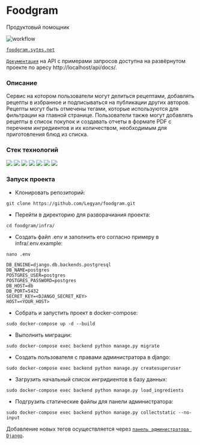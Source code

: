 # Foodgram

Продуктовый помощник

![workflow](https://github.com/legyan/foodgram/actions/workflows/main.yml/badge.svg)

[```foodgram.sytes.net```](http://foodgram.sytes.net)

[```Документация```](http://foodgram.sytes.net/api/docs/) на API c примерами запросов доступна на развёрнутом проекте по аресу http://localhost/api/docs/.


### Описание

Сервис на котором пользователи могут делиться рецептами, добавлять рецепты в избранное и подписываться на публикации других авторов.
Рецепты могут быть отмечены тегами, которые используются для фильтрации на главной странице. 
Пользователи также могут добавлять рецепты в список покупок и создавать отчеты в формате PDF с перечнем ингредиентов и их 
количеством, необходимым для приготовления блюд из списка.



### Стек технологий 

![](https://img.shields.io/badge/Python-3.11-black?style=flat&logo=python) 
![](https://img.shields.io/badge/Django-4.1.3-black?style=flat&logo=django&logoColor=green)
![](https://img.shields.io/badge/Djangorestframework-3.14.0-black?style=flat&logo=django&logoColor=green) 
![](https://img.shields.io/badge/PostgreSQL-black?style=flat&logo=PostgreSQL&logoColor=orange)
![](https://img.shields.io/badge/Nginx-black?style=flat&logo=NGINX&logoColor=green)
![](https://img.shields.io/badge/Gunicorn-black?style=flat&logo=Gunicorn&logoColor=#499848)
![](https://img.shields.io/badge/Docker-black?style=flat&logo=Docker&logoColor=blue)

### Запуск проекта
- Клонировать репозиторий:
```
git clone https://github.com/Legyan/foodgram.git
```
- Перейти в директорию для разворачиания проекта:
```
cd foodgram/infra/
```
- Создать файл .env и заполнить его согласно примеру в infra/.env.example:
```
nano .env
```

```
DB_ENGINE=django.db.backends.postgresql
DB_NAME=postgres
POSTGRES_USER=postgres
POSTGRES_PASSWORD=postgres
DB_HOST=db
DB_PORT=5432
SECRET_KEY=<DJANGO_SECRET_KEY>
HOST=<YOUR_HOST>
```

- Собрать и запустить проект в docker-compose:

```
sudo docker-compose up -d --build
```

- Выполнить миграции:

```
sudo docker-compose exec backend python manage.py migrate
```

- Создать пользователя с правами администратора в django:

```
sudo docker-compose exec backend python manage.py createsuperuser
```

- Загрузить начальный список ингридиентов в базу данных:

```
sudo docker-compose exec backend python manage.py load_ingredients
```

- Подгрузить статические файлы для панели администратора:

```
sudo docker-compose exec backend python manage.py collectstatic --no-input
```

Добавление новых тегов осуществляется через [```панель администратора Django```](http://localhost/api/admin/).
